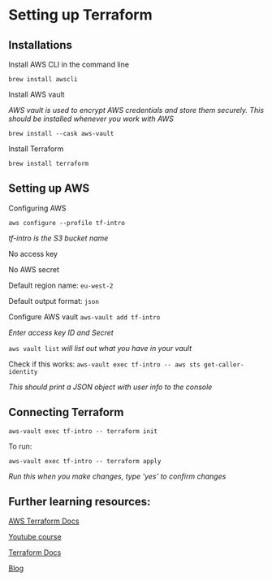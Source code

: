 # Setting up Terraform

## Installations

Install AWS CLI in the command line 

`brew install awscli`

Install AWS vault

*AWS vault is used to encrypt AWS credentials and store them securely. This should be installed whenever you work with AWS*

`brew install --cask aws-vault`

Install Terraform

`brew install terraform`

## Setting up AWS

Configuring AWS

`aws configure --profile tf-intro`

*tf-intro is the S3 bucket name*

No access key

No AWS secret

Default region name: `eu-west-2`

Default output format: `json`



Configure AWS vault `aws-vault add tf-intro`

*Enter access key ID and Secret*

`aws vault list` *will list out what you have in your vault*


Check if this works: 
`aws-vault exec tf-intro -- aws sts get-caller-identity`

*This should print a JSON object with user info to the console*


## Connecting Terraform


`aws-vault exec tf-intro -- terraform init`


To run:

`aws-vault exec tf-intro -- terraform apply` 

*Run this when you make changes, type 'yes' to confirm changes*

## Further learning resources:
[AWS Terraform Docs](https://registry.terraform.io/providers/hashicorp/aws/latest/docs)

[Youtube course](https://www.youtube.com/watch?v=V4waklkBC38)

[Terraform Docs](https://developer.hashicorp.com/terraform/docs)

[Blog](https://blog.gruntwork.io/an-introduction-to-terraform-f17df9c6d180#3fd2)




